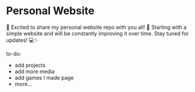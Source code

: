 # Personal Website

🚀 Excited to share my personal website repo with you all! 🌟 Starting with a simple website and will be constantly improving it over time. Stay tuned for updates! 💻✨

to-do:
- add projects
- add more media
- add games I made page
- more...

